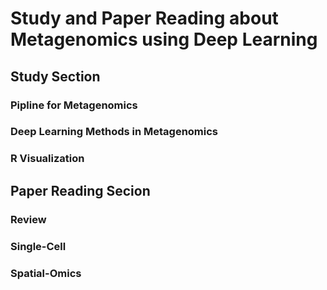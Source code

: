 # Study and Paper Reading about Metagenomics using Deep Learning

## Study Section

### Pipline for Metagenomics

### Deep Learning Methods in Metagenomics

### R Visualization

## Paper Reading Secion

### Review

### Single-Cell

### Spatial-Omics

